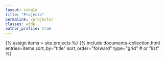 ```yaml
---
layout: single
title: "Projects"
permalink: /projects/
classes: wide
author_profile: true
---
```


{% assign items = site.projects %}
{% include documents-collection.html
   entries=items
   sort_by="title"
   sort_order="forward"
   type="grid"   # or "list"
%}
